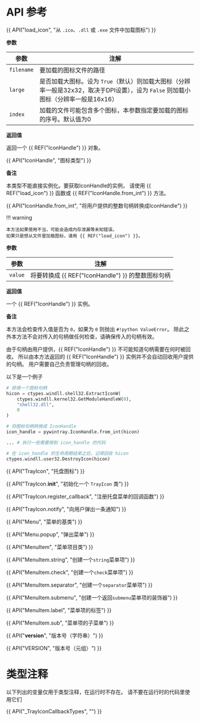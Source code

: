 # API 参考

{{ API("load_icon", "从 `.ico`、`.dll` 或 `.exe` 文件中加载图标") }}

**参数**  

|参数|注解|
|-|-|
|`filename`|要加载的图标文件的路径|
|`large`|是否加载大图标。设为 `True`（默认）则加载大图标（分辨率一般是32x32，取决于DPI设置），设为 `False` 则加载小图标（分辨率一般是16x16）|
|`index`|加载的文件可能包含多个图标，本参数指定要加载的图标的序号。默认值为0|

**返回值**  

返回一个 {{ REF("IconHandle") }} 对象。

{{ API("IconHandle", "图标类型") }}

**备注**  

本类型不能直接实例化。要获取IconHandle的实例，
请使用 {{ REF("load_icon") }} 函数或 {{ REF("IconHandle.from_int") }} 方法。

{{ API("IconHandle.from_int", "将用户提供的整数句柄转换成IconHandle") }}

!!! warning

    本方法如果使用不当，可能会造成内存泄漏等未知错误。
    如果只是想从文件里加载图标，请用 {{ REF("load_icon") }}。

**参数**  

|参数|注解|
|-|-|
|`value`|将要转换成 {{ REF("IconHandle") }} 的整数图标句柄|

**返回值**

一个 {{ REF("IconHandle") }} 实例。

**备注**  

本方法会检查传入值是否为 `0`，如果为 `0` 则抛出 `#!python ValueError`。
除此之外本方法不会对传入的句柄做任何检查，请确保传入的句柄有效。

由于句柄由用户提供，{{ REF("IconHandle") }} 不可能知道句柄需要在何时被回收。
所以由本方法返回的 {{ REF("IconHandle") }} 实例并不会自动回收用户提供的句柄。
用户需要自己负责管理句柄的回收。

以下是一个例子
```py
# 获得一个图标句柄
hicon = ctypes.windll.shell32.ExtractIconW(
    ctypes.windll.kernel32.GetModuleHandleW(0),
    "shell32.dll", 
    0
)

# 将图标句柄转换成 IconHandle
icon_handle = pywintray.IconHandle.from_int(hicon)

... # 执行一些需要用到 icon_handle 的代码

# 在 icon_handle 的生命周期结束之后，记得回收 hicon
ctypes.windll.user32.DestroyIcon(hicon)
```

{{ API("TrayIcon", "托盘图标") }}

{{ API("TrayIcon.__init__", "初始化一个 `TrayIcon` 类") }}

{{ API("TrayIcon.register_callback", "注册托盘菜单的回调函数") }}

{{ API("TrayIcon.notify", "向用户弹出一条通知") }}

{{ API("Menu", "菜单的基类") }}

{{ API("Menu.popup", "弹出菜单") }}

{{ API("MenuItem", "菜单项目类") }}

{{ API("MenuItem.string", "创建一个`string`菜单项") }}

{{ API("MenuItem.check", "创建一个`check`菜单项") }}

{{ API("MenuItem.separator", "创建一个`separator`菜单项") }}

{{ API("MenuItem.submenu", "创建一个返回`submenu`菜单项的装饰器") }}

{{ API("MenuItem.label", "菜单项的标签") }}

{{ API("MenuItem.sub", "菜单项的子菜单") }}

{{ API("__version__", "版本号（字符串）") }}

{{ API("VERSION", "版本号（元组）") }}

# 类型注释

以下列出的变量仅用于类型注释，在运行时不存在。
请不要在运行时的代码里使用它们

{{ API("_TrayIconCallbackTypes", "") }}
